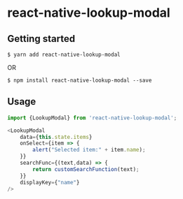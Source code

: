 
# react-native-lookup-modal

## Getting started
`$ yarn add react-native-lookup-modal`

OR

`$ npm install react-native-lookup-modal --save`

## Usage
```javascript
import {LookupModal} from 'react-native-lookup-modal';

<LookupModal
    data={this.state.items}
    onSelect={item => {
        alert("Selected item:" + item.name);
    }}
    searchFunc={(text,data) => {
        return customSearchFunction(text);
    }}
    displayKey={"name"}
/>
```
